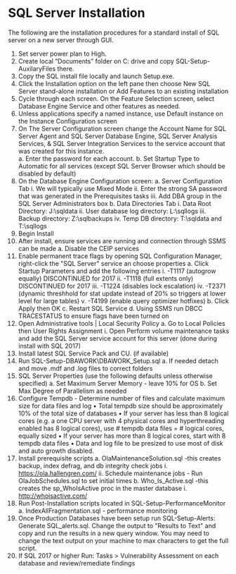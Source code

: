 # SQL Server Installation
The following are the installation procedures for a standard install of SQL server on a new server through GUI. 
 
1.	Set server power plan to High.
2.	Create local “Documents” folder on C: drive and copy SQL-Setup-AuxilaryFiles there.
3.	Copy the SQL install file locally and launch Setup.exe.
4.	Click the Installation option on the left pane then choose New SQL Server stand-alone installation or Add Features to an existing installation
5.	Cycle through each screen.  On the Feature Selection screen, select Database Engine Service and other features as needed.
6.	Unless applications specify a named instance, use Default instance on the Instance Configuration screen
7.	On The Server Configuration screen change the Account Name for SQL Server Agent and SQL Server Database Engine, SQL Server Analysis Services, & SQL Server Integration Services to the service account that was created for this instance.  
a.	Enter the password for each account.
b.	Set Startup Type to Automatic for all services (except SQL Server Browser which should be disabled by default)
8.	On the Database Engine Configuration screen:
a.	Server Configuration Tab
i.	We will typically use Mixed Mode 
ii.	Enter the strong SA password that was generated in the Prerequisites tasks
iii.	Add DBA group in the SQL Server Administrators box
b.	Data Directories Tab
i.	Data Root Directory: J:\sqldata
ii.	User database log directory:  L:\sqllogs
iii.	Backup directory: Z:\sqlbackups
iv.	Temp DB directory:  T:\sqldata and T:\sqllogs
9.	Begin Install
10.	After install, ensure services are running and connection through SSMS can be made
a.	Disable the CEIP services
11.	Enable permanent trace flags by opening SQL Configuration Manager, right-click the "SQL Server" service an choose properties
a.	Click Startup Parameters and add the following entries
i.	-T1117 (autogrow equally)  DISCONTINUED for 2017
ii.	-T1118 (full extents only)  DISCONTINUED for 2017
iii.	-T1224 (disables lock escalation)
iv.	-T2371 (dynamic threshhold for stat update instead of 20% so triggers at lower level for large tables)
v.	-T4199 (enable query optimizer hotfixes)
b.	Click Apply then OK
c.	Restart SQL Service
d.	Using SSMS run DBCC TRACESTATUS to ensure flags have been turned on 
12.	Open Administrative tools | Local Security Policy
a.	Go to Local Policies then User Rights Assignment
i.	Open Perform volume maintenance tasks and add the SQL Server service account for this server (done during install with SQL 2017)
13.	Install latest SQL Service Pack and CU. (if available)
14.	Run SQL-Setup-DBAWORK\DBAWORK_Setup.sql
a.	If needed detach and move .mdf and .log files to correct folders
15.	SQL Server Properties (use the following defaults unless otherwise specified)
a.	Set  Maximum Server Memory - leave 10% for OS
b.	Set Max Degree of Parallelism as needed
16.	Configure Tempdb - Determine number of files and calculate maximum size for data files and log
•	Total tempdb size should be approximately 10% of the total size of databases
•	If your server has less than 8 logical cores (e.g. a one CPU server with 4 physical cores and hyperthreading enabled has 8 logical cores), use # tempdb data files = # logical cores, equally sized
•	If your server has more than 8 logical cores, start with 8 tempdb data files
•	Data and log file to be presized to use most of disk and auto growth disabled.
17.	Install prerequisite scripts
a.	OlaMaintenanceSolution.sql  -this creates backup, index defrag, and db integrity check jobs
i.	https://ola.hallengren.com/
ii.	Schedule maintenance jobs - Run OlaJobSchedules.sql to set initial times
b.	Who_Is_Active.sql  -this creates the sp_WhoIsActive proc in the master database
i.	http://whoisactive.com/
18.	Run Post-Installation scripts located in SQL-Setup-PerformanceMonitor
a.	IndexAllFragmentation.sql - performance monitoring
19.	Once Production Databases have been setup run SQL-Setup-Alerts: Generate SQL_alerts.sql. Change the output to "Results to Text" and copy and run the results in a new query window. You may need to change the text output on your machine to max characters to get the full script.
20.	If SQL 2017 or higher Run: Tasks > Vulnerability Assessment on each database and review/remediate findings
 

